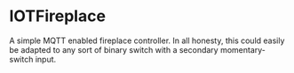 # IOTFireplace
A simple MQTT enabled fireplace controller. In all honesty, this could easily be adapted to any sort of binary switch with a secondary momentary-switch input.
